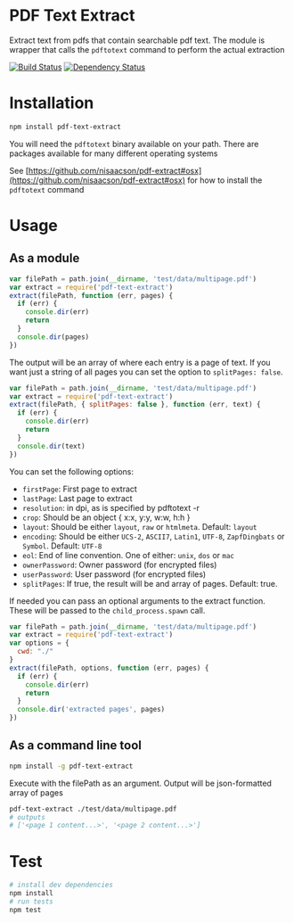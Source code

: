 # PDF Text Extract

Extract text from pdfs that contain searchable pdf text. The module is wrapper that calls the `pdftotext` command to perform the actual extraction

[![Build Status](https://travis-ci.org/nisaacson/pdf-text-extract.png?branch=master)](https://travis-ci.org/nisaacson/pdf-text-extract) [![Dependency Status](https://david-dm.org/nisaacson/pdf-text-extract.png)](https://david-dm.org/nisaacson/pdf-text-extract)

# Installation
```bash
npm install pdf-text-extract
```


You will need the `pdftotext` binary available on your path. There are packages available for many different operating systems

See [https://github.com/nisaacson/pdf-extract#osx](https://github.com/nisaacson/pdf-extract#osx) for how to install the `pdftotext` command


# Usage

## As a module

```javascript
var filePath = path.join(__dirname, 'test/data/multipage.pdf')
var extract = require('pdf-text-extract')
extract(filePath, function (err, pages) {
  if (err) {
    console.dir(err)
    return
  }
  console.dir(pages)
})
```
The output will be an array of where each entry is a page of text. If you want just a string of all pages you can set the option to `splitPages: false`.

```javascript
var filePath = path.join(__dirname, 'test/data/multipage.pdf')
var extract = require('pdf-text-extract')
extract(filePath, { splitPages: false }, function (err, text) {
  if (err) {
    console.dir(err)
    return
  }
  console.dir(text)
})
```

You can set the following options:
- `firstPage`: First page to extract
- `lastPage`: Last page to extract
- `resolution`: in dpi, as is specified by pdftotext -r
- `crop`: Should be an object { x:x, y:y, w:w, h:h }
- `layout`: Should be either `layout`, `raw` or `htmlmeta`. Default: `layout`
- `encoding`: Should be either `UCS-2`, `ASCII7`, `Latin1`, `UTF-8`, `ZapfDingbats` or `Symbol`. Default: `UTF-8`
- `eol`: End of line convention. One of either: `unix`, `dos` or `mac`
- `ownerPassword`: Owner password (for encrypted files)
- `userPassword`: User password (for encrypted files)
- `splitPages`: If true, the result will be and array of pages. Default: true.


If needed you can pass an optional arguments to the extract function. These will be passed to the `child_process.spawn` call.

```javascript
var filePath = path.join(__dirname, 'test/data/multipage.pdf')
var extract = require('pdf-text-extract')
var options = {
  cwd: "./"
}
extract(filePath, options, function (err, pages) {
  if (err) {
    console.dir(err)
    return
  }
  console.dir('extracted pages', pages)
})
```



## As a command line tool

```bash
npm install -g pdf-text-extract
```

Execute with the filePath as an argument. Output will be json-formatted array of pages

```bash
pdf-text-extract ./test/data/multipage.pdf
# outputs
# ['<page 1 content...>', '<page 2 content...>']
```

# Test

```bash
# install dev dependencies
npm install
# run tests
npm test
